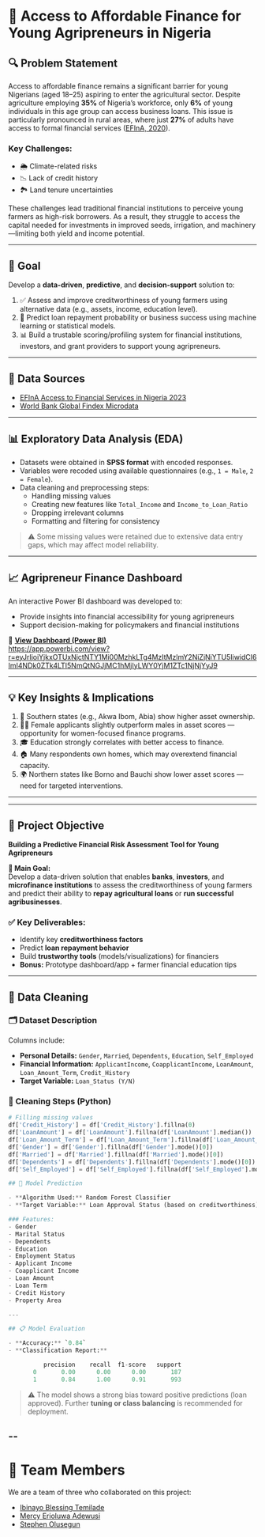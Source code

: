 # 🚀 Access to Affordable Finance for Young Agripreneurs in Nigeria

## 🔍 Problem Statement

Access to affordable finance remains a significant barrier for young Nigerians (aged 18–25) aspiring to enter the agricultural sector. Despite agriculture employing **35%** of Nigeria’s workforce, only **6%** of young individuals in this age group can access business loans. This issue is particularly pronounced in rural areas, where just **27%** of adults have access to formal financial services ([EFInA, 2020](https://www.efina.org.ng)).

### Key Challenges:
- 🌦️ Climate-related risks  
- 📉 Lack of credit history  
- 🏞️ Land tenure uncertainties  

These challenges lead traditional financial institutions to perceive young farmers as high-risk borrowers. As a result, they struggle to access the capital needed for investments in improved seeds, irrigation, and machinery—limiting both yield and income potential.

---

## 🎯 Goal

Develop a **data-driven**, **predictive**, and **decision-support** solution to:

1. ✅ Assess and improve creditworthiness of young farmers using alternative data (e.g., assets, income, education level).  
2. 🤖 Predict loan repayment probability or business success using machine learning or statistical models.  
3. 📊 Build a trustable scoring/profiling system for financial institutions, investors, and grant providers to support young agripreneurs.

---

## 📂 Data Sources

- [EFInA Access to Financial Services in Nigeria 2023](https://www.efina.org.ng)  
- [World Bank Global Findex Microdata](https://globalfindex.worldbank.org)

---

## 📊 Exploratory Data Analysis (EDA)

- Datasets were obtained in **SPSS format** with encoded responses.  
- Variables were recoded using available questionnaires (e.g., `1 = Male`, `2 = Female`).  
- Data cleaning and preprocessing steps:
  - Handling missing values  
  - Creating new features like `Total_Income` and `Income_to_Loan_Ratio`  
  - Dropping irrelevant columns  
  - Formatting and filtering for consistency  

> ⚠️ Some missing values were retained due to extensive data entry gaps, which may affect model reliability.

---

## 📈 Agripreneur Finance Dashboard

An interactive Power BI dashboard was developed to:

- Provide insights into financial accessibility for young agripreneurs  
- Support decision-making for policymakers and financial institutions  

🔗 **[View Dashboard (Power BI)](https://app.powerbi.com/view?r=eyJrIjoiYjkxOTUxNjctNTY1Mi00MzhkLTg4MzItMzlmY2NiZjNiYTU5IiwidCI6ImI4NDk0ZTk4LTI5NmQtNGJjMC1hMjIyLWY0YjM1ZTc1NjNjYyJ9)**  
https://app.powerbi.com/view?r=eyJrIjoiYjkxOTUxNjctNTY1Mi00MzhkLTg4MzItMzlmY2NiZjNiYTU5IiwidCI6ImI4NDk0ZTk4LTI5NmQtNGJjMC1hMjIyLWY0YjM1ZTc1NjNjYyJ9

---

## 💡 Key Insights & Implications

1. 🧭 Southern states (e.g., Akwa Ibom, Abia) show higher asset ownership.  
2. 👩‍🌾 Female applicants slightly outperform males in asset scores — opportunity for women-focused finance programs.  
3. 🎓 Education strongly correlates with better access to finance.  
4. 🏠 Many respondents own homes, which may overextend financial capacity.  
5. 🌍 Northern states like Borno and Bauchi show lower asset scores — need for targeted interventions.

---
---

## 📌 Project Objective

 
**Building a Predictive Financial Risk Assessment Tool for Young Agripreneurs**

**🎯 Main Goal:**  
Develop a data-driven solution that enables **banks**, **investors**, and **microfinance institutions** to assess the creditworthiness of young farmers and predict their ability to **repay agricultural loans** or **run successful agribusinesses**.

### ✅ Key Deliverables:
- Identify key **creditworthiness factors**  
- Predict **loan repayment behavior**  
- Build **trustworthy tools** (models/visualizations) for financiers  
- **Bonus:** Prototype dashboard/app + farmer financial education tips  

---

## 🧹 Data Cleaning

### 🗂️ Dataset Description  
Columns include:
- **Personal Details:** `Gender`, `Married`, `Dependents`, `Education`, `Self_Employed`  
- **Financial Information:** `ApplicantIncome`, `CoapplicantIncome`, `LoanAmount`, `Loan_Amount_Term`, `Credit_History`  
- **Target Variable:** `Loan_Status (Y/N)`

### 🔧 Cleaning Steps (Python)
```python
# Filling missing values
df['Credit_History'] = df['Credit_History'].fillna(0)
df['LoanAmount'] = df['LoanAmount'].fillna(df['LoanAmount'].median())
df['Loan_Amount_Term'] = df['Loan_Amount_Term'].fillna(df['Loan_Amount_Term'].mode()[0])
df['Gender'] = df['Gender'].fillna(df['Gender'].mode()[0])
df['Married'] = df['Married'].fillna(df['Married'].mode()[0])
df['Dependents'] = df['Dependents'].fillna(df['Dependents'].mode()[0])
df['Self_Employed'] = df['Self_Employed'].fillna(df['Self_Employed'].mode()[0])

## 🤖 Model Prediction

- **Algorithm Used:** Random Forest Classifier  
- **Target Variable:** Loan Approval Status (based on creditworthiness)  

### Features:
- Gender  
- Marital Status
- Dependents  
- Education  
- Employment Status  
- Applicant Income  
- Coapplicant Income  
- Loan Amount  
- Loan Term  
- Credit History  
- Property Area  

---

## 📋 Model Evaluation

- **Accuracy:** `0.84`  
- **Classification Report:**

          precision    recall  f1-score   support
       0       0.00      0.00      0.00       187
       1       0.84      1.00      0.91       993
```


> ⚠️ The model shows a strong bias toward positive predictions (loan approved). Further **tuning or class balancing** is recommended for deployment.


--
--


# 👥 Team Members

We are a team of three who collaborated on this project:

- [Ibinayo Blessing Temilade](https://www.linkedin.com/in/blessing-temilade/)
- [Mercy Erioluwa Adewusi](https://www.linkedin.com/in/mercy-erioluwa-adewusi-b22b9a281?utm_source=share&utm_campaign=share_via&utm_content=profile&utm_medium=android_app)
- [Stephen Olusegun](https://www.linkedin.com/in/stephen0lusegun?utm_source=share&utm_campaign=share_via&utm_content=profile&utm_medium=ios_app)



